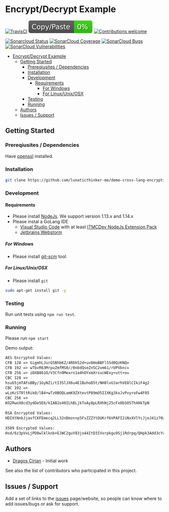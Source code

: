 # Encrypt/Decrypt Example

[![TravisCI](https://travis-ci.org/lunaticthinker-me/demo-cross-lang-encryption-js.svg?branch=master)](https://travis-ci.org/lunaticthinker-me/demo-cross-lang-encryption-js)
![JSCPD](.jscpd/jscpd-badge.svg?raw=true)
[![Contributions welcome](https://img.shields.io/badge/contributions-welcome-brightgreen.svg?style=flat)](https://github.com/lunaticthinker-me/demo-cross-lang-encryption-js/issues)

<!-- [![CircleCI](https://circleci.com/gh/lunaticthinker-me/demo-cross-lang-encryption-js.svg?style=shield)](https://circleci.com/gh/lunaticthinker-me/demo-cross-lang-encryption-js) -->

[![Sonarcloud Status](https://sonarcloud.io/api/project_badges/measure?project=lunaticthinker-me_demo-cross-lang-encryption-js&metric=alert_status)](https://sonarcloud.io/dashboard?id=lunaticthinker-me_demo-cross-lang-encryption-js)
[![SonarCloud Coverage](https://sonarcloud.io/api/project_badges/measure?project=lunaticthinker-me_demo-cross-lang-encryption-js&metric=coverage)](https://sonarcloud.io/component_measures/metric/coverage/list?id=lunaticthinker-me_demo-cross-lang-encryption-js)
[![SonarCloud Bugs](https://sonarcloud.io/api/project_badges/measure?project=lunaticthinker-me_demo-cross-lang-encryption-js&metric=bugs)](https://sonarcloud.io/component_measures/metric/reliability_rating/list?id=lunaticthinker-me_demo-cross-lang-encryption-js)
[![SonarCloud Vulnerabilities](https://sonarcloud.io/api/project_badges/measure?project=lunaticthinker-me_demo-cross-lang-encryption-js&metric=vulnerabilities)](https://sonarcloud.io/component_measures/metric/security_rating/list?id=lunaticthinker-me_demo-cross-lang-encryption-js)

<!--
[![Donate to this project using Patreon](https://img.shields.io/badge/patreon-donate-yellow.svg)](https://patreon.com/dragoscirjan)
[![Donate to this project using Paypal](https://img.shields.io/badge/paypal-donate-yellow.svg)](https://www.paypal.com/cgi-bin/webscr?cmd=_s-xclick&hosted_button_id=UMMN8JPLVAUR4&source=url)
[![Donate to this project using Flattr](https://img.shields.io/badge/flattr-donate-yellow.svg)](https://flattr.com/profile/balupton)
[![Donate to this project using Liberapay](https://img.shields.io/badge/liberapay-donate-yellow.svg)](https://liberapay.com/dragoscirjan)
[![Donate to this project using Thanks App](https://img.shields.io/badge/thanksapp-donate-yellow.svg)](https://givethanks.app/donate/npm/badges)
[![Donate to this project using Boost Lab](https://img.shields.io/badge/boostlab-donate-yellow.svg)](https://boost-lab.app/dragoscirjan/badges)
[![Donate to this project using Buy Me A Coffee](https://img.shields.io/badge/buy%20me%20a%20coffee-donate-yellow.svg)](https://buymeacoffee.com/balupton)
[![Donate to this project using Open Collective](https://img.shields.io/badge/open%20collective-donate-yellow.svg)](https://opencollective.com/dragoscirjan)
[![Donate to this project using Cryptocurrency](https://img.shields.io/badge/crypto-donate-yellow.svg)](https://dragoscirjan.me/crypto)
[![Donate to this project using Paypal](https://img.shields.io/badge/paypal-donate-yellow.svg)](https://dragoscirjan.me/paypal)
[![Buy an item on our wishlist for us](https://img.shields.io/badge/wishlist-donate-yellow.svg)](https://dragoscirjan.me/wishlist)
-->

- [Encrypt/Decrypt Example](#encryptdecrypt-example)
  - [Getting Started](#getting-started)
    - [Prereqiusites / Dependencies](#prereqiusites--dependencies)
    - [Installation](#installation)
    - [Development](#development)
      - [Requirements](#requirements)
        - [For Windows](#for-windows)
        - [For Linux/Unix/OSX](#for-linuxunixosx)
    - [Testing](#testing)
    - [Running](#running)
  - [Authors](#authors)
  - [Issues / Support](#issues--support)

<!-- /TOC -->

## Getting Started

### Prereqiusites / Dependencies

Have [openssl]() installed.

### Installation

```bash
git clone https://github.com/lunaticthinker-me/demo-cross-lang-encryption-js
```

### Development

#### Requirements

- Please install [NodeJs](https://nodejs.org/en/download/). We support version 1.13.x and 1.14.x
- Please instal a GoLang IDE
  - [Visual Studio Code](https://code.visualstudio.com/) with at least [ITMCDev NodeJs Extension Pack](https://marketplace.visualstudio.com/items?itemName=itmcdev.node-extension-pack)
  - [Jetbrains Webstorm](https://www.jetbrains.com/webstorm/)

##### For Windows

- Please install [git-scm](https://git-scm.com/download/win) tool.

##### For Linux/Unix/OSX

- Please install `git`

```bash
sudo apt-get install git -y
```

### Testing

Run unit tests using `npm run test`.

### Running

Please run `npm start`

Demo output:

```
AES Encrypted Values:
CFB 128 => GigmhLJurG5BhbKZ/4Rbh52d+uv8HoBBFl55d0QzKNQ=
CFB 192 => wTbvR63MrpuZmfMS0//0nbdQseZnSC2vm61/rUPVbnc=
CFB 256 => iDXB861O/V3Cfn9Mexrn1a4hOYxmXrsxcWExy+utt+o=
CBC 128 => hsub5jmTAFsBBy/1GyNZi/tI35lJX6u4E1BuhoD5t/NH8lvUJarhVE8lCIkiF4g2
CBC 192 => wLzKcST0ltRik0/lB4+wTz0BOQLamK9ZXtevtP89mO5IIXKg3kxJvPvyroFw4F05
CBC 256 => KO2RwoX8cd3ydOe5E6/kIAB2o40ILhBLjkToAy8pLRXhNj25cFx0bSO5ThXHkTpN

RSA Encrypted Values:
HDIXtNnbJjaxfCKFEmecq2LL32nDmzn+p5FsZZZYtDUKrf6VPAFI2iNxXVlYcJjoJ41z70zRQg1+Y28bfAvlplqCRV1REXDsVMWWTq02g/oJTd2bwB/0ly3lb6tEFbCK6JQ9WBLU4LcX6qgZsJZWJIWhBimNFA+wEIwFxZcR5csqg3/YDdnVafD8ydywsQPp7pQ3FbFseHt15nNJ9Hg+jbbjb3n9TAeJ0J8BJ0q7ocd9tbC46VaviaAI2tyF9sarMdR2AdywwrLzCaJk1a1UibCCvVH58H+08utb/RjvWj/VU1UfDdvmeoinxQKLVbzZDfkGmctDE1AcOW4CJ0+Gzw==

X509 Encrypted Values:
Hsd/6z3pVxLjPD0wlklknb+EJWC2guY83jo44ItD3IVxrpkgu9Sj1Rdrpq/QHpk3Add3cYaV1sA1eUFQ6jz9c0nTyFNihAG1tp86q9j9+bSk9gVgS8hXmtHTEyjsLo96aNmiyVelB7zR6f9oOGw5gmsxSh+O+EoBAnoPr2+dFiseMKsvRDICqacN+x58DooM4H3Kx7kZRA8nUlnHCTRb8/Odge9J2akBX9MNVhsHoZbDzWEq0CopVSBgOUXpTXwqtxW5bJBgr+hc9w1k8wUZug61J5qI6ASw6iigFdPxoXUzrxGOZa8V3IEbaLGyUli1dWayNgdLToWEtBdRYGysSw==
```

## Authors

- [Dragos Cirjan](mailto:dragos.cirjan@gmail.com) - Initial work

See also the list of contributors who participated in this project.

## Issues / Support

Add a set of links to the [issues](/lunaticthinker-me/demo-cross-lang-encryption-js/issues) page/website, so people can know where to add issues/bugs or ask for support.

<!-- ## Changelog

Small changelog history. The rest should be added to [CHANGELOG.md](CHANGELOG.md).

See here a template for changelogs: https://keepachangelog.com/en/1.0.0/

Also see this tool for automatically generating them: https://www.npmjs.com/package/changelog -->

